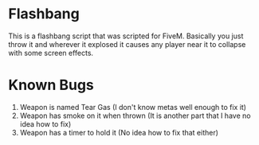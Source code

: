 # Flashbang

This is a flashbang script that was scripted for FiveM. Basically you just throw it and wherever it explosed it causes any player near it to collapse with some screen effects.

# Known Bugs
1. Weapon is named Tear Gas (I don't know metas well enough to fix it)
2. Weapon has smoke on it when thrown (It is another part that I have no idea how to fix)
3. Weapon has a timer to hold it (No idea how to fix that either)
